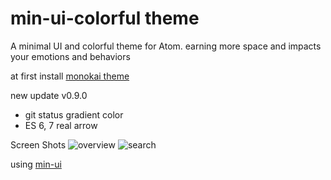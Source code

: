 # min-ui-colorful theme

A minimal UI and colorful theme for Atom. earning more space and impacts your emotions and behaviors

at first install [monokai theme](https://atom.io/themes/monokai)

new update v0.9.0
- git status gradient color
- ES 6, 7 real arrow

Screen Shots
![overview](https://postimg.org/image/y7xwrnfw3/][img]https://s21.postimg.org/y7xwrnfw3/Screen_Shot_2017_03_23_07_39_40_PM.png)
![search](https://postimg.org/image/cmsu41j5f/][img]https://s21.postimg.org/cmsu41j5f/Screen_Shot_2017_03_23_07_43_34_PM.png)

using [min-ui](https://atom.io/packages/min-ui)
